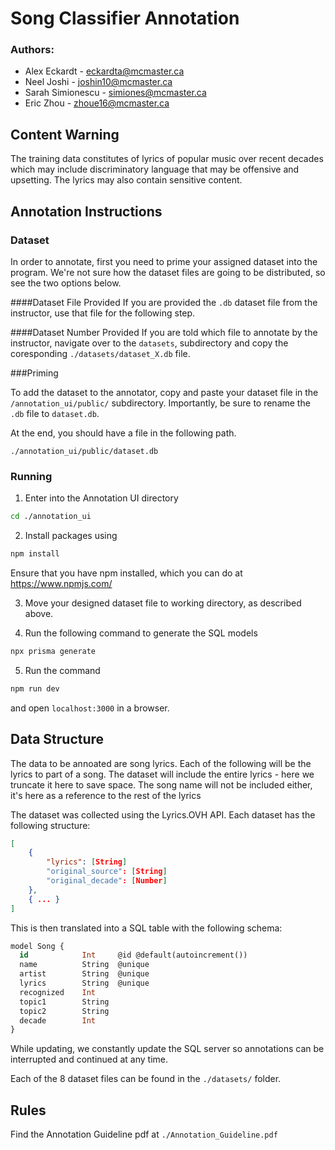 # Song Classifier Annotation

### Authors: 
- Alex Eckardt -
eckardta@mcmaster.ca
- Neel Joshi -
joshin10@mcmaster.ca
- Sarah Simionescu -
simiones@mcmaster.ca
- Eric Zhou -
zhoue16@mcmaster.ca

## Content Warning

The training data constitutes of lyrics of popular music over recent decades
which may include discriminatory language that may be offensive and upsetting.
The lyrics may also contain sensitive content.


## Annotation Instructions

### Dataset 
In order to annotate, first you need to prime your assigned dataset into the program.
We're not sure how the dataset files are going to be distributed, so see the two options below.


####Dataset File Provided
If you are provided the `.db` dataset file from the instructor, use that file for the following step.

####Dataset Number Provided
If you are told which file to annotate by the instructor, navigate over to the `datasets`, subdirectory and copy the coresponding `./datasets/dataset_X.db` file.


###Priming

To add the dataset to the annotator, copy and paste your dataset file in the `/annotation_ui/public/` subdirectory.
Importantly, be sure to rename the `.db` file to `dataset.db`.

At the end, you should have a file in the following path.

`./annotation_ui/public/dataset.db`

### Running

1. Enter into the Annotation UI directory
```bash
cd ./annotation_ui
```

2. Install packages using
```bash
npm install
```

Ensure that you have npm installed, which you can do at https://www.npmjs.com/

3. Move your designed dataset file to working directory, as described above.

4. Run the following command to generate the SQL models

```bash
npx prisma generate
```

5. Run the command

```bash
npm run dev
```
and open `localhost:3000` in a browser.



## Data Structure

The data to be annoated are song lyrics. Each of the following will be the lyrics to part of a song. The dataset will include the entire lyrics - here we truncate it here to save space. The song name will not be included either, it's here as a reference to the rest of the lyrics

The dataset was collected using the Lyrics.OVH API. Each dataset has the following structure:

```json
[
    {
        "lyrics": [String]
        "original_source": [String]
        "original_decade": [Number]
    },
    { ... }
]
```
This is then translated into a SQL table with the following schema:

```SQL
model Song {
  id            Int     @id @default(autoincrement())
  name          String  @unique
  artist        String  @unique
  lyrics        String  @unique
  recognized    Int
  topic1        String 
  topic2        String 
  decade        Int
}
```

While updating, we constantly update the SQL server so annotations can be interrupted and continued at any time.

Each of the 8 dataset files can be found in the `./datasets/` folder.

## Rules
Find the Annotation Guideline pdf at `./Annotation_Guideline.pdf`